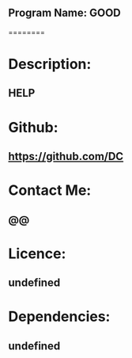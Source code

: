## Program Name: GOOD
========
# Description: 
HELP
--------
# Github: 
https://github.com/DC
--------
# Contact Me: 
@@
--------
# Licence: 
undefined
--------
# Dependencies: 
undefined
--------
